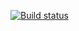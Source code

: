 [![Build status](https://ci.appveyor.com/api/projects/status/yhcrrifvwe86e960/branch/master?svg=true)](https://ci.appveyor.com/project/Oleg-OMON/ahj-9-1-collapse/branch/master)
